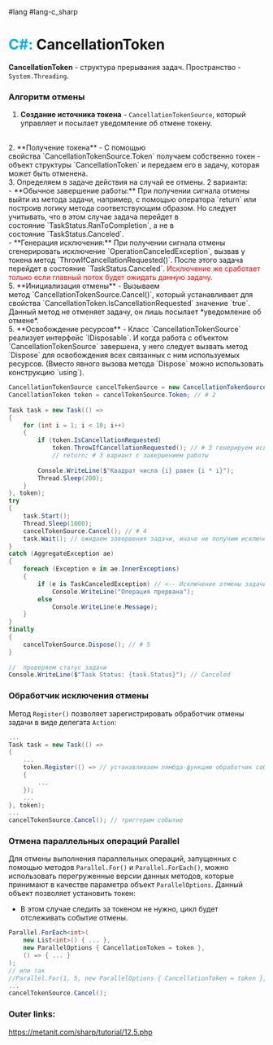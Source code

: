 #lang #lang-c_sharp 
# <font color="#00b0f0">C#:</font> CancellationToken

**CancellationToken** - структура прерывания задач. 
Пространство - `System.Threading`.

### Алгоритм отмены

1. **Создание источника токена** - `CancellationTokenSource`, который управляет и посылает уведомление об отмене токену.
<br>
2. **Получение токена** - С помощью свойства `CancellationTokenSource.Token` получаем собственно токен - объект структуры `CancellationToken` и передаем его в задачу, которая может быть отменена.
<br>
3. Определяем в задаче действия на случай ее отмены. 2 варианта:
	<br>
	- **Обычное завершение работы:** При получении сигнала отмены выйти из метода задачи, например, с помощью оператора `return` или построив логику метода соответствующим образом. Но следует учитывать, что в этом случае задача перейдет в состояние `TaskStatus.RanToCompletion`, а не в состояние `TaskStatus.Canceled`.
	<br>
	- **Генерация исключения:** При получении сигнала отмены сгенерировать исключение `OperationCanceledException`, вызвав у токена метод `ThrowIfCancellationRequested()`. После этого задача перейдет в состояние `TaskStatus.Canceled`. <font color="#ff0000">Исключение же сработает только если главный поток будет ожидать данную задачу.</font>
	<br>
5. **Инициализация отмены** - Вызываем метод `CancellationTokenSource.Cancel()`, который устанавливает для свойства `CancellationToken.IsCancellationRequested` значение `true`. Данный метод не отменяет задачу, он лишь посылает *уведомление об отмене*. 
<br>    
5. **Освобождение ресурсов** - Класс `CancellationTokenSource` реализует интерфейс `IDisposable`. И когда работа с объектом `CancellationTokenSource` завершена, у него следует вызвать метод `Dispose` для освобождения всех связанных с ним используемых ресурсов. (Вместо явного вызова метода `Dispose` можно использовать конструкцию `using`).

```csharp
CancellationTokenSource cancelTokenSource = new CancellationTokenSource(); // # 1
CancellationToken token = cancelTokenSource.Token; // # 2
 
Task task = new Task(() =>
{
    for (int i = 1; i < 10; i++)
    {
        if (token.IsCancellationRequested)
            token.ThrowIfCancellationRequested(); // # 3 генерируем исключение
            // return; # 3 вариант с завершением работы
 
        Console.WriteLine($"Квадрат числа {i} равен {i * i}");
        Thread.Sleep(200);
    }
}, token);
try
{
    task.Start();
    Thread.Sleep(1000);
    cancelTokenSource.Cancel(); // # 4
    task.Wait(); // ожидаем завершения задачи, иначе не получим исключение
}
catch (AggregateException ae)
{
    foreach (Exception e in ae.InnerExceptions)
    {
        if (e is TaskCanceledException) // <-- Исключение отмены задачи
            Console.WriteLine("Операция прервана");
        else
            Console.WriteLine(e.Message);
    }
}
finally
{
    cancelTokenSource.Dispose(); // # 5
}
 
//  проверяем статус задачи
Console.WriteLine($"Task Status: {task.Status}"); // Canceled
```

### Обработчик исключения отмены

Метод `Register()` позволяет зарегистрировать обработчик отмены задачи в виде делегата `Action`:

```csharp
...
Task task = new Task(() =>
{
    ...
    token.Register(() => // устанавливаем лямбда-функцию обработчик события Cancel
    { 
        ...
    });
    ...
}, token);
...
cancelTokenSource.Cancel(); // триггерим событие
```

### Отмена параллельных операций Parallel

Для отмены выполнения параллельных операций, запущенных с помощью методов `Parallel.For()` и `Parallel.ForEach()`, можно использовать перегруженные версии данных методов, которые принимают в качестве параметра объект `ParallelOptions`. 
Данный объект позволяет установить токен:
- В этом случае следить за токеном не нужно, цикл будет отслеживать событие отмены.

```csharp
Parallel.ForEach<int>(
	new List<int>() { ... },
	new ParallelOptions { CancellationToken = token }, 
	() => { ... }
);
// или так
//Parallel.For(1, 5, new ParallelOptions { CancellationToken = token }, Square);
...
cancelTokenSource.Cancel();
```

### Outer links:
https://metanit.com/sharp/tutorial/12.5.php